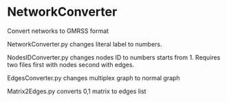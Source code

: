# NetworkConverter
Convert networks to GMRSS format

NetworkConverter.py changes literal label to numbers.

NodesIDConverter.py changes nodes ID to numbers starts from 1. Requires two files first with nodes second with edges.

EdgesConverter.py changes multiplex graph to normal graph

Matrix2Edges.py converts 0,1 matrix to edges list
